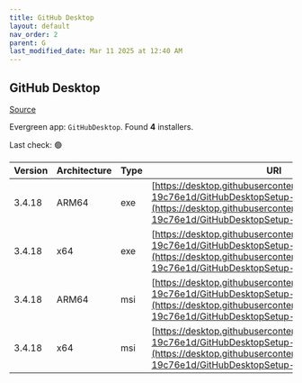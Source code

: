 ```yaml
---
title: GitHub Desktop
layout: default
nav_order: 2
parent: G
last_modified_date: Mar 11 2025 at 12:40 AM
---
```


## GitHub Desktop

[Source](https://desktop.github.com/)

Evergreen app: `GitHubDesktop`. Found **4** installers.

Last check: 🟢

| Version | Architecture | Type | URI                                                                                                                                                                                        |
| ------- | ------------ | ---- | ------------------------------------------------------------------------------------------------------------------------------------------------------------------------------------------ |
| 3.4.18  | ARM64        | exe  | [https://desktop.githubusercontent.com/releases/3.4.18-19c76e1d/GitHubDesktopSetup-arm64.exe](https://desktop.githubusercontent.com/releases/3.4.18-19c76e1d/GitHubDesktopSetup-arm64.exe) |
| 3.4.18  | x64          | exe  | [https://desktop.githubusercontent.com/releases/3.4.18-19c76e1d/GitHubDesktopSetup-x64.exe](https://desktop.githubusercontent.com/releases/3.4.18-19c76e1d/GitHubDesktopSetup-x64.exe)     |
| 3.4.18  | ARM64        | msi  | [https://desktop.githubusercontent.com/releases/3.4.18-19c76e1d/GitHubDesktopSetup-arm64.msi](https://desktop.githubusercontent.com/releases/3.4.18-19c76e1d/GitHubDesktopSetup-arm64.msi) |
| 3.4.18  | x64          | msi  | [https://desktop.githubusercontent.com/releases/3.4.18-19c76e1d/GitHubDesktopSetup-x64.msi](https://desktop.githubusercontent.com/releases/3.4.18-19c76e1d/GitHubDesktopSetup-x64.msi)     |
